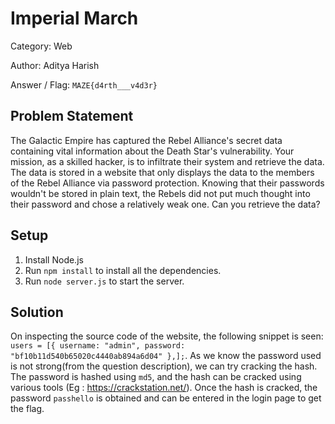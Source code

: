 # **Imperial March**

Category: Web 

Author: Aditya Harish

Answer / Flag: `MAZE{d4rth___v4d3r}`

## Problem Statement

The Galactic Empire has captured the Rebel Alliance's secret data containing vital information about the Death Star's vulnerability. Your mission, as a skilled hacker, is to infiltrate their system and retrieve the data. The data is stored in a website that only displays the data to the members of the Rebel Alliance via password protection. Knowing that their passwords wouldn't be stored in plain text, the Rebels did not put much thought into their password and chose a relatively weak one. 
Can you retrieve the data?

## Setup
1. Install Node.js
2. Run `npm install` to install all the dependencies.
3. Run `node server.js` to start the server.

## Solution

On inspecting the source code of the website, the following snippet is seen: `users = [{ username: "admin", password: "bf10b11d540b65020c4440ab894a6d04" },];`. As we know the password used is not strong(from the question description), we can try cracking the hash. The password is hashed using `md5`, and the hash can be cracked using various tools (Eg : https://crackstation.net/). Once the hash is cracked, the password `passhello` is obtained and can be entered in the login page to get the flag.  
